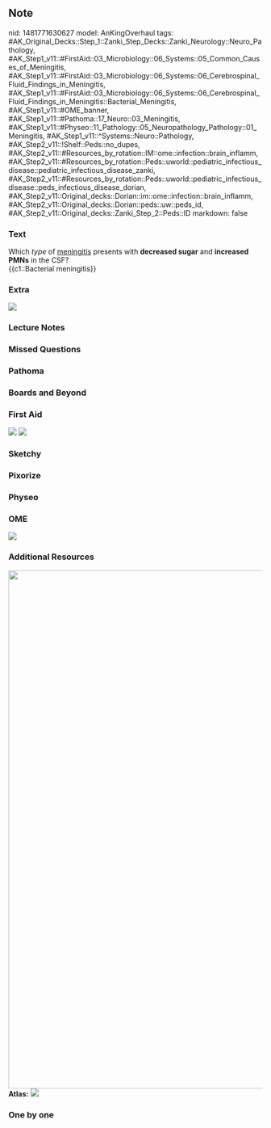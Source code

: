 ## Note
nid: 1481771630627
model: AnKingOverhaul
tags: #AK_Original_Decks::Step_1::Zanki_Step_Decks::Zanki_Neurology::Neuro_Pathology, #AK_Step1_v11::#FirstAid::03_Microbiology::06_Systems::05_Common_Causes_of_Meningitis, #AK_Step1_v11::#FirstAid::03_Microbiology::06_Systems::06_Cerebrospinal_Fluid_Findings_in_Meningitis, #AK_Step1_v11::#FirstAid::03_Microbiology::06_Systems::06_Cerebrospinal_Fluid_Findings_in_Meningitis::Bacterial_Meningitis, #AK_Step1_v11::#OME_banner, #AK_Step1_v11::#Pathoma::17_Neuro::03_Meningitis, #AK_Step1_v11::#Physeo::11_Pathology::05_Neuropathology_Pathology::01_Meningitis, #AK_Step1_v11::^Systems::Neuro::Pathology, #AK_Step2_v11::!Shelf::Peds::no_dupes, #AK_Step2_v11::#Resources_by_rotation::IM::ome::infection::brain_inflamm, #AK_Step2_v11::#Resources_by_rotation::Peds::uworld::pediatric_infectious_disease::pediatric_infectious_disease_zanki, #AK_Step2_v11::#Resources_by_rotation::Peds::uworld::pediatric_infectious_disease::peds_infectious_disease_dorian, #AK_Step2_v11::Original_decks::Dorian::im::ome::infection::brain_inflamm, #AK_Step2_v11::Original_decks::Dorian::peds::uw::peds_id, #AK_Step2_v11::Original_decks::Zanki_Step_2::Peds::ID
markdown: false

### Text
<div>
  Which <i>type</i> of <u>meningitis</u> presents with <b>decreased
  sugar</b> and <b>increased PMNs</b> in the CSF?
</div>
<div>
  {{c1::Bacterial meningitis}}
</div>

### Extra
<img src="paste-381341556277398.jpg">

### Lecture Notes


### Missed Questions


### Pathoma


### Boards and Beyond


### First Aid
<img src="tmphKZs4p.png"> <img src="tmpYCEnu1.png">

### Sketchy


### Pixorize


### Physeo


### OME
<div class="ome-widget">
  <a href="https://onlinemeded.org?ref=anki"><img src=
  "_OME_AnkiFlashcards_General_3.png"></a>
</div>

### Additional Resources
<img src="ya%20got%20me%20(1).png" style="width: 1026px;" class=
"resizer"><b>Atlas:</b> <img src="tmpyoN4Un.png" class="resizer">

### One by one

